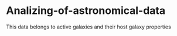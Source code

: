 # Analizing-of-astronomical-data
This data belongs to active galaxies and their host galaxy properties
